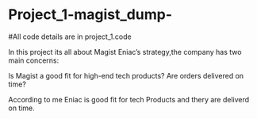 # Project_1-magist_dump-

#All code details are in project_1.code

In this project its all about Magist Eniac’s strategy,the company has two main concerns:

Is Magist a good fit for high-end tech products?
Are orders delivered on time?

According to me Eniac is good fit for tech Products and thery are deliverd on time.
